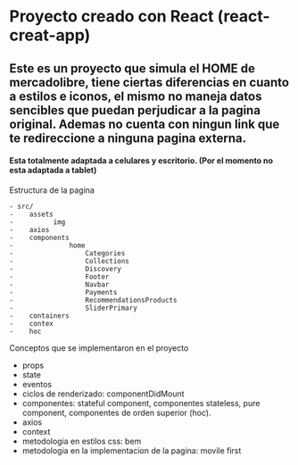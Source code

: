 # Proyecto creado con React (react-creat-app)

## Este es un proyecto que simula el HOME de mercadolibre, tiene ciertas diferencias en cuanto a estilos e iconos, el mismo no maneja datos sencibles que puedan perjudicar a la pagina original. Ademas no cuenta con ningun link que te redireccione a ninguna pagina externa.

#### Esta totalmente adaptada a celulares y escritorio. (Por el momento no esta adaptada a tablet)


Estructura de la pagina 

    - src/
    -    assets
    -          img
    -    axios
    -    components
    -              home  
    -                  Categories
    -                  Collections
    -                  Discovery
    -                  Footer
    -                  Navbar
    -                  Payments
    -                  RecommendationsProducts
    -                  SliderPrimary
    -    containers
    -    contex
    -    hoc

Conceptos que se implementaron en el proyecto

- props
- state
- eventos
- ciclos de renderizado: componentDidMount
- componentes: stateful component, componentes stateless, pure component, componentes de orden superior (hoc).
- axios
- context
- metodologia en estilos css: bem
- metodologia en la implementacion de la pagina: movile first
